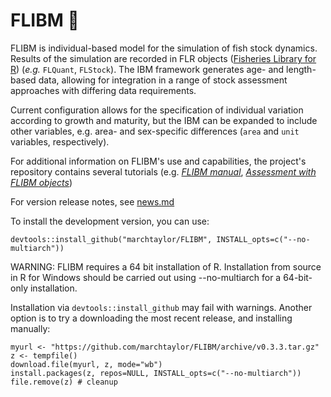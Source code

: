 # FLIBM :turtle:

FLIBM is individual-based model for the simulation of fish stock dynamics. Results of the simulation are recorded in FLR objects ([Fisheries Library for R](http://www.flr-project.org)) (*e.g.* `FLQuant`, `FLStock`). The IBM framework generates age- and length-based data, allowing for integration in a range of stock assessment approaches with differing data requirements. 

Current configuration allows for the specification of individual variation according to growth and maturity, but the IBM can be expanded to include other variables, e.g. area- and sex-specific differences (`area` and `unit` variables, respectively).

For additional information on FLIBM's use and capabilities, the project's repository contains several tutorials (e.g. [*FLIBM manual*](https://raw.githack.com/marchtaylor/FLIBM/master/doc/FLIBM_Manual.html), [*Assessment with FLIBM objects*](https://raw.githack.com/marchtaylor/FLIBM/master/doc/Assessment_with_FLIBM_objects.html))

For version release notes, see [news.md](https://github.com/marchtaylor/FLIBM/blob/master/doc/news.md)

To install the development version, you can use:
```
devtools::install_github("marchtaylor/FLIBM", INSTALL_opts=c("--no-multiarch"))
```

WARNING: FLIBM requires a 64 bit installation of R. Installation from source 
in R for Windows should be carried out using --no-multiarch for a 64-bit-only 
installation.

Installation via `devtools::install_github` may fail with warnings. Another option is to try a downloading the most recent release, and installing manually:

```
myurl <- "https://github.com/marchtaylor/FLIBM/archive/v0.3.3.tar.gz"
z <- tempfile()
download.file(myurl, z, mode="wb")
install.packages(z, repos=NULL, INSTALL_opts=c("--no-multiarch"))
file.remove(z) # cleanup
```
